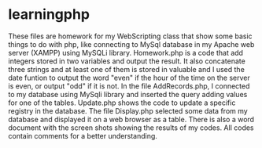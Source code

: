 # learningphp

These files are homework for my WebScripting class that show some basic things to do with php, like connecting to MySql database in my Apache web server (XAMPP) using MySQLi library. 
Homework.php is a code that add integers stored in two variables and output the result. It also concatenate three strings and at least one of them is stored in valuable and I used the date funtion to output the word "even" if the hour of the time on the server is even, or output "odd" if it is not.
In the file AddRecords.php, I connected to my database using MySqli library and inserted the query adding values for one of the tables. Update.php shows the code to update a specific registry in the database.
The file Display.php selected some data from my database and displayed it on a web browser as a table.
There is also a word document with the screen shots showing the results of my codes.
All codes contain comments for a better understanding.
